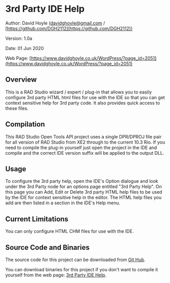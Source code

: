# 3rd Party IDE Help

Author:   David Hoyle (davidghoyle@gmail.com / [https://github.com/DGH2112](https://github.com/DGH2112))

Version:  1.0a

Date:     01 Jun 2020

Web Page: [https://www.davidghoyle.co.uk/WordPress/?page_id=2051](https://www.davidghoyle.co.uk/WordPress/?page_id=2051)

## Overview

This is a RAD Studio wizard / expert / plug-in that allows you to easily configure 3rd party HTML html files for use with the IDE so that you can get context sensitive help for 3rd party code. It also provides quick access to these files.

## Compilation

This RAD Studio Open Tools API project uses a single DPR/DPROJ file pair for all version of RAD Studio from XE2 through to the current 10.3 Rio. If you need to compile the plug-in yourself just open the project in the IDE and compile and the correct IDE version suffix will be applied to the output DLL.

## Usage

To configure the 3rd party help, open the IDE's Option dialogue and look under the 3rd Party node for an options page entitled "3rd Party Help". On this page you can Add, Edit or Delete 3rd party HTML help files to be used by the IDE for context sensitive help in the editor. The HTML help files you add are then listed in a section in the IDE's Help menu.

## Current Limitations

You can only configure HTML CHM files for use with the IDE.

## Source Code and Binaries

The source code for this project can be downloaded from [Git Hub](https://github.com/DGH2112/3rd-Party-IDE-Help).

You can download binaries for this project if you don't want to compile it yourself from the web page: [3rd Party IDE Help](https://www.davidghoyle.co.uk/WordPress/?page_id=2051).
